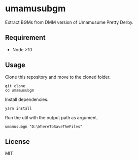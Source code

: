 # umamusubgm

Extract BGMs from DMM version of Umamusume Pretty Derby.

## Requirement

- Node >10

## Usage

Clone this repository and move to the cloned folder.

```
git clone 
cd umamusubgm
```

Install dependencies.

```
yarn install
```

Run the util with the output path as argument.

```
umamusubgm "D:\WhereToSaveTheFiles"
```

## License

MIT
